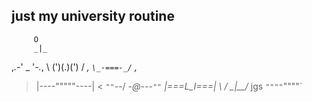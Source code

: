 just my university routine
-----------------------------
         O
         _|_
   ,_.-_' _ '_-._,
    \ (')(.)(') /
 _,  `\_-===-_/`  ,_
>  |----"""""----|  <
`""`--/   _-@-\--`""`
     |===L_I===|
      \       /
      _\__|__/_
 jgs `""""`""""`
